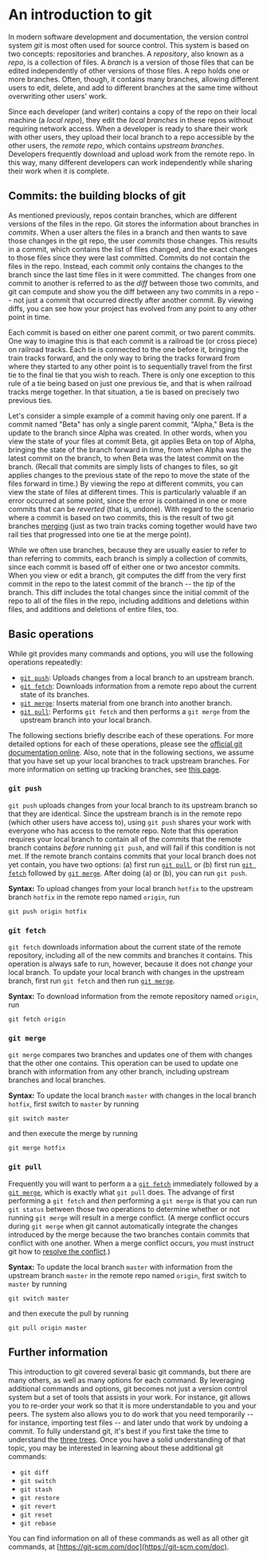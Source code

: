 # An introduction to git

In modern software development and documentation, the version control system *git* is most often used for source control. This system is based on two concepts: repositories and branches. A *repository*, also known as a *repo*, is a collection of files. A *branch* is a version of those files that can be edited independently of other versions of those files. A repo holds one or more branches. Often, though, it contains many branches, allowing different users to edit, delete, and add to different branches at the same time without overwriting other users' work.

Since each developer (and writer) contains a copy of the repo on their local machine (a *local repo*), they edit the *local branches* in these repos without requiring network access. When a developer is ready to share their work with other users, they upload their local branch to a repo accessible by the other users, the *remote repo*, which contains *upstream branches*. Developers frequently download and upload work from the remote repo. In this way, many different developers can work independently while sharing their work when it is complete.

## Commits: the building blocks of git

As mentioned previously, repos contain branches, which are different versions of the files in the repo. Git stores the information about branches in *commits*. When a user alters the files in a branch and then wants to save those changes in the git repo, the user *commits* those changes. This results in a commit, which contains the list of files changed, and the exact changes to those files since they were last committed. Commits do not contain the files in the repo. Instead, each commit only contains the changes to the branch since the last time files in it were committed. The changes from one commit to another is referred to as the *diff* between those two commits, and git can compute and show you the diff between any two commits in a repo -- not just a commit that occurred directly after another commit. By viewing diffs, you can see how your project has evolved from any point to any other point in time.

Each commit is based on either one parent commit, or two parent commits. One way to imagine this is that each commit is a railroad tie (or cross piece) on railroad tracks. Each tie is connected to the one before it, bringing the train tracks forward, and the only way to bring the tracks forward from where they started to any other point is to sequentially travel from the first tie to the final tie that you wish to reach. There is only one exception to this rule of a tie being based on just one previous tie, and that is when railroad tracks merge together. In that situation, a tie is based on precisely two previous ties.

Let's consider a simple example of a commit having only one parent. If a commit named "Beta" has only a single parent commit, "Alpha," Beta is the update to the branch since Alpha was created. In other words, when you view the state of your files at commit Beta, git applies Beta on top of Alpha, bringing the state of the branch forward in time, from when Alpha was the latest commit on the branch, to when Beta was the latest commit on the branch. (Recall that commits are simply lists of changes to files, so git applies changes to the previous state of the repo to move the state of the files forward in time.) By viewing the repo at different commits, you can view the state of files at different times. This is particularly valuable if an error occurred at some point, since the error is contained in one or more commits that can be *reverted* (that is, undone). With regard to the scenario where a commit is based on two commits, this is the result of two git branches [merging](#git-merge) (just as two train tracks coming together would have two rail ties that progressed into one tie at the merge point). 

While we often use branches, because they are usually easier to refer to than referring to commits, each branch is simply a collection of commits, since each commit is based off of either one or two ancestor commits. When you view or edit a branch, git computes the diff from the very first commit in the repo to the latest commit of the branch -- the *tip* of the branch. This diff includes the total changes since the initial commit of the repo to all of the files in the repo, including additions and deletions within files, and additions and deletions of entire files, too.

## Basic operations

While git provides many commands and options, you will use the following operations repeatedly:

- [`git push`](#git-push): Uploads changes from a local branch to an upstream branch.
- [`git fetch`](#git-fetch): Downloads information from a remote repo about the current state of its branches.
- [`git merge`](#git-merge): Inserts material from one branch into another branch.
- [`git pull`](#git-pull): Performs `git fetch` and then performs a `git merge` from the upstream branch into your local branch.

The following sections briefly describe each of these operations. For more detailed options for each of these operations, please see the [official git documentation online](https://git-scm.com/doc). Also, note that in the following sections, we assume that you have set up your local branches to track upstream branches. For more information on setting up tracking branches, see [this page](https://www.git-tower.com/learn/git/faq/track-remote-upstream-branch/).

### `git push`

`git push` uploads changes from your local branch to its upstream branch so that they are identical. Since the upstream branch is in the remote repo (which other users have access to), using `git push` shares your work with everyone who has access to the remote repo. Note that this operation requires your local branch to contain all of the commits that the remote branch contains *before* running `git push`, and will fail if this condition is not met. If the remote branch contains commits that your local branch does not yet contain, you have two options: (a) first run [`git pull`](#git-pull), or (b) first run [`git fetch`](#git-fetch) followed by [`git merge`](#git-merge). After doing (a) or (b), you can run `git push`.

**Syntax:** To upload changes from your local branch `hotfix` to the upstream branch `hotfix` in the remote repo named `origin`, run

```
git push origin hotfix
```

### `git fetch`

`git fetch` downloads information about the current state of the remote repository, including all of the new commits and branches it contains. This operation is always safe to run, however, because it does not *change* your local branch. To update your local branch with changes in the upstream branch, first run `git fetch` and then run [`git merge`](#git-merge).

**Syntax:** To download information from the remote repository named `origin`, run

```
git fetch origin
```

### `git merge`

`git merge` compares two branches and updates one of them with changes that the other one contains. This operation can be used to update one branch with information from any other branch, including upstream branches and local branches. 

**Syntax:** To update the local branch `master` with changes in the local branch `hotfix`, first switch to `master` by running

```
git switch master
```

and then execute the merge by running

```
git merge hotfix
```

### `git pull`

Frequently you will want to perform a a [`git fetch`](#git-fetch) immediately followed by a [`git merge`](#git-merge), which is exactly what `git pull` does. The advange of first performing a `git fetch` and *then* performing a `git merge` is that you can run `git status` between those two operations to determine whether or not running `git merge` will result in a merge conflict. (A merge conflict occurs during `git merge` when git cannot automatically integrate the changes introduced by the merge because the two branches contain commits that conflict with one another. When a merge conflict occurs, you must instruct git how to [resolve the conflict](https://git-scm.com/docs/git-merge#_how_to_resolve_conflicts).)

**Syntax:** To update the local branch `master` with information from the upstream branch `master` in the remote repo named `origin`, first switch to `master` by running

```
git switch master
```
and then execute the pull by running

```
git pull origin master
```

## Further information

This introduction to git covered several basic git commands, but there are many others, as well as many options for each command. By leveraging additional commands and options, git becomes not just a version control system but a set of tools that assists in your work. For instance, git allows you to re-order your work so that it is more understandable to you and your peers. The system also allows you to do work that you need temporarily -- for instance, importing test files -- and later undo that work by undoing a commit. To fully understand git, it's best if you first take the time to understand the [three trees](https://git-scm.com/book/en/v2/Git-Tools-Reset-Demystified#the-three-trees). Once you have a solid understanding of that topic, you may be interested in learning about these additional git commands:

- `git diff`
- `git switch`
- `git stash`
- `git restore`
- `git revert`
- `git reset`
- `git rebase`

You can find information on all of these commands as well as all other git commands, at [https://git-scm.com/doc](https://git-scm.com/doc). 
